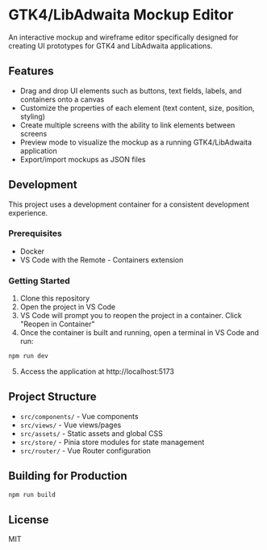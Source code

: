 # GTK4/LibAdwaita Mockup Editor

An interactive mockup and wireframe editor specifically designed for creating UI prototypes for GTK4 and LibAdwaita applications.

## Features

- Drag and drop UI elements such as buttons, text fields, labels, and containers onto a canvas
- Customize the properties of each element (text content, size, position, styling)
- Create multiple screens with the ability to link elements between screens
- Preview mode to visualize the mockup as a running GTK4/LibAdwaita application
- Export/import mockups as JSON files

## Development

This project uses a development container for a consistent development experience.

### Prerequisites

- Docker
- VS Code with the Remote - Containers extension

### Getting Started

1. Clone this repository
2. Open the project in VS Code
3. VS Code will prompt you to reopen the project in a container. Click "Reopen in Container"
4. Once the container is built and running, open a terminal in VS Code and run:

```bash
npm run dev
```

5. Access the application at http://localhost:5173

## Project Structure

- `src/components/` - Vue components
- `src/views/` - Vue views/pages
- `src/assets/` - Static assets and global CSS
- `src/store/` - Pinia store modules for state management
- `src/router/` - Vue Router configuration

## Building for Production

```bash
npm run build
```

## License

MIT 